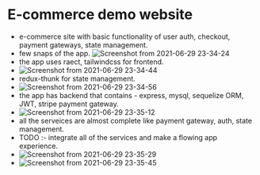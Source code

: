 # E-commerce demo website

- e-commerce site with basic functionality of user auth, checkout, payment gateways, state management.
- few snaps of the app.
![Screenshot from 2021-06-29 23-34-24](https://user-images.githubusercontent.com/52878118/123846344-df20e800-d932-11eb-88a7-da0fa8e72eb7.png)
- the app uses raect, tailwindcss for frontend.
- ![Screenshot from 2021-06-29 23-34-44](https://user-images.githubusercontent.com/52878118/123846366-e647f600-d932-11eb-8fcc-22e65266d4ac.png)
- redux-thunk for state management.
- ![Screenshot from 2021-06-29 23-34-56](https://user-images.githubusercontent.com/52878118/123846371-e8aa5000-d932-11eb-888d-6022c005bcce.png)
- the app has backend that contains - express, mysql, sequelize ORM, JWT, stripe payment gateway.
- ![Screenshot from 2021-06-29 23-35-12](https://user-images.githubusercontent.com/52878118/123846377-eba54080-d932-11eb-8768-efa95bca326a.png)
- all the serveices are almost complete like payment gateway, auth, state management.
- TODO :- integrate all of the services and make a flowing app experience.
- ![Screenshot from 2021-06-29 23-35-29](https://user-images.githubusercontent.com/52878118/123846390-ef38c780-d932-11eb-8049-83458e843947.png)
- ![Screenshot from 2021-06-29 23-35-45](https://user-images.githubusercontent.com/52878118/123846399-f2cc4e80-d932-11eb-9f0b-929936b01eaf.png)

